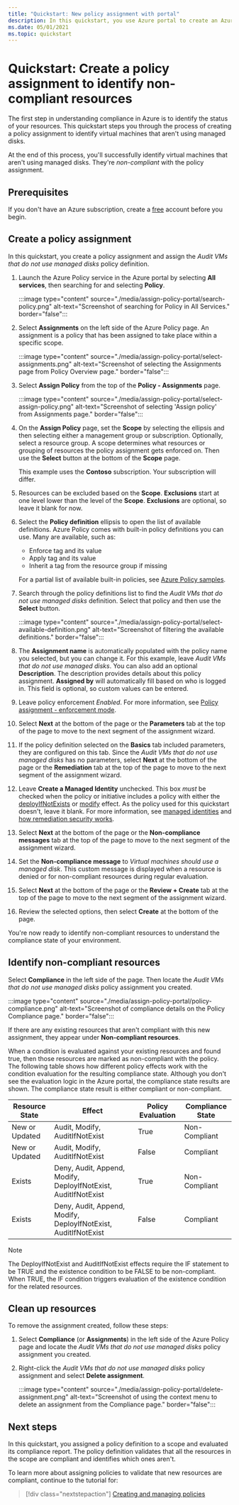 ```yaml
---
title: "Quickstart: New policy assignment with portal"
description: In this quickstart, you use Azure portal to create an Azure Policy assignment to identify non-compliant resources.
ms.date: 05/01/2021
ms.topic: quickstart
---
```

# Quickstart: Create a policy assignment to identify non-compliant resources

The first step in understanding compliance in Azure is to identify the status of your resources.
This quickstart steps you through the process of creating a policy assignment to identify virtual
machines that aren't using managed disks.

At the end of this process, you'll successfully identify virtual machines that aren't using managed
disks. They're _non-compliant_ with the policy assignment.

## Prerequisites

If you don't have an Azure subscription, create a [free](https://azure.microsoft.com/free/) account
before you begin.

## Create a policy assignment

In this quickstart, you create a policy assignment and assign the _Audit VMs that do not use managed
disks_ policy definition.

1. Launch the Azure Policy service in the Azure portal by selecting **All services**, then searching
   for and selecting **Policy**.

   :::image type="content" source="./media/assign-policy-portal/search-policy.png" alt-text="Screenshot of searching for Policy in All Services." border="false":::

1. Select **Assignments** on the left side of the Azure Policy page. An assignment is a policy that
   has been assigned to take place within a specific scope.

   :::image type="content" source="./media/assign-policy-portal/select-assignments.png" alt-text="Screenshot of selecting the Assignments page from Policy Overview page." border="false":::

1. Select **Assign Policy** from the top of the **Policy - Assignments** page.

   :::image type="content" source="./media/assign-policy-portal/select-assign-policy.png" alt-text="Screenshot of selecting 'Assign policy' from Assignments page." border="false":::

1. On the **Assign Policy** page, set the **Scope** by selecting the ellipsis and then selecting
   either a management group or subscription. Optionally, select a resource group. A scope
   determines what resources or grouping of resources the policy assignment gets enforced on. Then
   use the **Select** button at the bottom of the **Scope** page.

   This example uses the **Contoso** subscription. Your subscription will differ.

1. Resources can be excluded based on the **Scope**. **Exclusions** start at one level lower than
   the level of the **Scope**. **Exclusions** are optional, so leave it blank for now.

1. Select the **Policy definition** ellipsis to open the list of available definitions. Azure Policy
   comes with built-in policy definitions you can use. Many are available, such as:

   - Enforce tag and its value
   - Apply tag and its value
   - Inherit a tag from the resource group if missing

   For a partial list of available built-in policies, see [Azure Policy samples](./samples/index.md).

1. Search through the policy definitions list to find the _Audit VMs that do not use managed disks_
   definition. Select that policy and then use the **Select** button.

   :::image type="content" source="./media/assign-policy-portal/select-available-definition.png" alt-text="Screenshot of filtering the available definitions." border="false":::

1. The **Assignment name** is automatically populated with the policy name you selected, but you can
   change it. For this example, leave _Audit VMs that do not use managed disks_. You can also add an
   optional **Description**. The description provides details about this policy assignment.
   **Assigned by** will automatically fill based on who is logged in. This field is optional, so
   custom values can be entered.

1. Leave policy enforcement _Enabled_. For more information, see
   [Policy assignment - enforcement mode](./concepts/assignment-structure.md#enforcement-mode).

1. Select **Next** at the bottom of the page or the **Parameters** tab at the top of the page to
   move to the next segment of the assignment wizard.

1. If the policy definition selected on the **Basics** tab included parameters, they are configured
   on this tab. Since the _Audit VMs that do not use managed disks_ has no parameters, select
   **Next** at the bottom of the page or the **Remediation** tab at the top of the page to move to
   the next segment of the assignment wizard.

1. Leave **Create a Managed Identity** unchecked. This box _must_ be checked when the policy or
   initiative includes a policy with either the
   [deployIfNotExists](./concepts/effects.md#deployifnotexists) or
   [modify](./concepts/effects.md#modify) effect. As the policy used for this quickstart doesn't,
   leave it blank. For more information, see
   [managed identities](../../active-directory/managed-identities-azure-resources/overview.md) and
   [how remediation security works](./how-to/remediate-resources.md#how-remediation-security-works).

1. Select **Next** at the bottom of the page or the **Non-compliance messages** tab at the top of
   the page to move to the next segment of the assignment wizard.

1. Set the **Non-compliance message** to _Virtual machines should use a managed disk_. This custom
   message is displayed when a resource is denied or for non-compliant resources during regular
   evaluation.

1. Select **Next** at the bottom of the page or the **Review + Create** tab at the top of the page
   to move to the next segment of the assignment wizard.

1. Review the selected options, then select **Create** at the bottom of the page.

You're now ready to identify non-compliant resources to understand the compliance state of your
environment.

## Identify non-compliant resources

Select **Compliance** in the left side of the page. Then locate the _Audit VMs that do not use
managed disks_ policy assignment you created.

:::image type="content" source="./media/assign-policy-portal/policy-compliance.png" alt-text="Screenshot of compliance details on the Policy Compliance page." border="false":::

If there are any existing resources that aren't compliant with this new assignment, they appear
under **Non-compliant resources**.

When a condition is evaluated against your existing resources and found true, then those resources
are marked as non-compliant with the policy. The following table shows how different policy effects
work with the condition evaluation for the resulting compliance state. Although you don't see the
evaluation logic in the Azure portal, the compliance state results are shown. The compliance state
result is either compliant or non-compliant.

| Resource State | Effect | Policy Evaluation | Compliance State |
| --- | --- | --- | --- |
| New or Updated | Audit, Modify, AuditIfNotExist | True | Non-Compliant |
| New or Updated | Audit, Modify, AuditIfNotExist | False | Compliant |
| Exists | Deny, Audit, Append, Modify, DeployIfNotExist, AuditIfNotExist | True | Non-Compliant |
| Exists | Deny, Audit, Append, Modify, DeployIfNotExist, AuditIfNotExist | False | Compliant |

> [!NOTE]
> The DeployIfNotExist and AuditIfNotExist effects require the IF statement to be TRUE and the
> existence condition to be FALSE to be non-compliant. When TRUE, the IF condition triggers
> evaluation of the existence condition for the related resources.

## Clean up resources

To remove the assignment created, follow these steps:

1. Select **Compliance** (or **Assignments**) in the left side of the Azure Policy page and locate
   the _Audit VMs that do not use managed disks_ policy assignment you created.

1. Right-click the _Audit VMs that do not use managed disks_ policy assignment and select **Delete
   assignment**.

   :::image type="content" source="./media/assign-policy-portal/delete-assignment.png" alt-text="Screenshot of using the context menu to delete an assignment from the Compliance page." border="false":::

## Next steps

In this quickstart, you assigned a policy definition to a scope and evaluated its compliance report.
The policy definition validates that all the resources in the scope are compliant and identifies
which ones aren't.

To learn more about assigning policies to validate that new resources are compliant, continue to the
tutorial for:

> [!div class="nextstepaction"]
> [Creating and managing policies](./tutorials/create-and-manage.md)